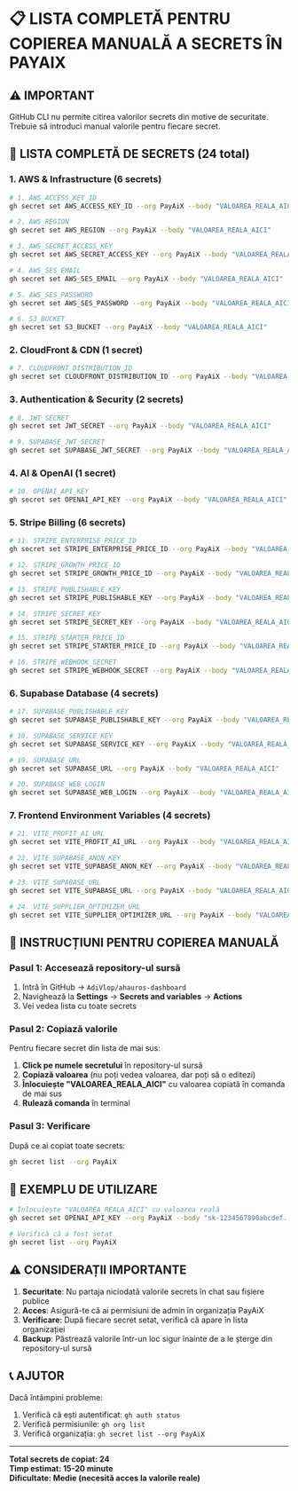 # 📋 LISTA COMPLETĂ PENTRU COPIEREA MANUALĂ A SECRETS ÎN PAYAIX

## ⚠️ IMPORTANT
GitHub CLI nu permite citirea valorilor secrets din motive de securitate. Trebuie să introduci manual valorile pentru fiecare secret.

## 🔐 LISTA COMPLETĂ DE SECRETS (24 total)

### 1. AWS & Infrastructure (6 secrets)
```bash
# 1. AWS_ACCESS_KEY_ID
gh secret set AWS_ACCESS_KEY_ID --org PayAiX --body "VALOAREA_REALA_AICI"

# 2. AWS_REGION
gh secret set AWS_REGION --org PayAiX --body "VALOAREA_REALA_AICI"

# 3. AWS_SECRET_ACCESS_KEY
gh secret set AWS_SECRET_ACCESS_KEY --org PayAiX --body "VALOAREA_REALA_AICI"

# 4. AWS_SES_EMAIL
gh secret set AWS_SES_EMAIL --org PayAiX --body "VALOAREA_REALA_AICI"

# 5. AWS_SES_PASSWORD
gh secret set AWS_SES_PASSWORD --org PayAiX --body "VALOAREA_REALA_AICI"

# 6. S3_BUCKET
gh secret set S3_BUCKET --org PayAiX --body "VALOAREA_REALA_AICI"
```

### 2. CloudFront & CDN (1 secret)
```bash
# 7. CLOUDFRONT_DISTRIBUTION_ID
gh secret set CLOUDFRONT_DISTRIBUTION_ID --org PayAiX --body "VALOAREA_REALA_AICI"
```

### 3. Authentication & Security (2 secrets)
```bash
# 8. JWT_SECRET
gh secret set JWT_SECRET --org PayAiX --body "VALOAREA_REALA_AICI"

# 9. SUPABASE_JWT_SECRET
gh secret set SUPABASE_JWT_SECRET --org PayAiX --body "VALOAREA_REALA_AICI"
```

### 4. AI & OpenAI (1 secret)
```bash
# 10. OPENAI_API_KEY
gh secret set OPENAI_API_KEY --org PayAiX --body "VALOAREA_REALA_AICI"
```

### 5. Stripe Billing (6 secrets)
```bash
# 11. STRIPE_ENTERPRISE_PRICE_ID
gh secret set STRIPE_ENTERPRISE_PRICE_ID --org PayAiX --body "VALOAREA_REALA_AICI"

# 12. STRIPE_GROWTH_PRICE_ID
gh secret set STRIPE_GROWTH_PRICE_ID --org PayAiX --body "VALOAREA_REALA_AICI"

# 13. STRIPE_PUBLISHABLE_KEY
gh secret set STRIPE_PUBLISHABLE_KEY --org PayAiX --body "VALOAREA_REALA_AICI"

# 14. STRIPE_SECRET_KEY
gh secret set STRIPE_SECRET_KEY --org PayAiX --body "VALOAREA_REALA_AICI"

# 15. STRIPE_STARTER_PRICE_ID
gh secret set STRIPE_STARTER_PRICE_ID --org PayAiX --body "VALOAREA_REALA_AICI"

# 16. STRIPE_WEBHOOK_SECRET
gh secret set STRIPE_WEBHOOK_SECRET --org PayAiX --body "VALOAREA_REALA_AICI"
```

### 6. Supabase Database (4 secrets)
```bash
# 17. SUPABASE_PUBLISHABLE_KEY
gh secret set SUPABASE_PUBLISHABLE_KEY --org PayAiX --body "VALOAREA_REALA_AICI"

# 18. SUPABASE_SERVICE_KEY
gh secret set SUPABASE_SERVICE_KEY --org PayAiX --body "VALOAREA_REALA_AICI"

# 19. SUPABASE_URL
gh secret set SUPABASE_URL --org PayAiX --body "VALOAREA_REALA_AICI"

# 20. SUPABASE_WEB_LOGIN
gh secret set SUPABASE_WEB_LOGIN --org PayAiX --body "VALOAREA_REALA_AICI"
```

### 7. Frontend Environment Variables (4 secrets)
```bash
# 21. VITE_PROFIT_AI_URL
gh secret set VITE_PROFIT_AI_URL --org PayAiX --body "VALOAREA_REALA_AICI"

# 22. VITE_SUPABASE_ANON_KEY
gh secret set VITE_SUPABASE_ANON_KEY --org PayAiX --body "VALOAREA_REALA_AICI"

# 23. VITE_SUPABASE_URL
gh secret set VITE_SUPABASE_URL --org PayAiX --body "VALOAREA_REALA_AICI"

# 24. VITE_SUPPLIER_OPTIMIZER_URL
gh secret set VITE_SUPPLIER_OPTIMIZER_URL --org PayAiX --body "VALOAREA_REALA_AICI"
```

## 📝 INSTRUCȚIUNI PENTRU COPIEREA MANUALĂ

### Pasul 1: Accesează repository-ul sursă
1. Intră în GitHub → `AdiVlop/ahauros-dashboard`
2. Navighează la **Settings** → **Secrets and variables** → **Actions**
3. Vei vedea lista cu toate secrets

### Pasul 2: Copiază valorile
Pentru fiecare secret din lista de mai sus:
1. **Click pe numele secretului** în repository-ul sursă
2. **Copiază valoarea** (nu poți vedea valoarea, dar poți să o editezi)
3. **Înlocuiește "VALOAREA_REALA_AICI"** cu valoarea copiată în comanda de mai sus
4. **Rulează comanda** în terminal

### Pasul 3: Verificare
După ce ai copiat toate secrets:
```bash
gh secret list --org PayAiX
```

## 🎯 EXEMPLU DE UTILIZARE

```bash
# Înlocuiește "VALOAREA_REALA_AICI" cu valoarea reală
gh secret set OPENAI_API_KEY --org PayAiX --body "sk-1234567890abcdef..."

# Verifică că a fost setat
gh secret list --org PayAiX
```

## ⚠️ CONSIDERAȚII IMPORTANTE

1. **Securitate**: Nu partaja niciodată valorile secrets în chat sau fișiere publice
2. **Acces**: Asigură-te că ai permisiuni de admin în organizația PayAiX
3. **Verificare**: După fiecare secret setat, verifică că apare în lista organizației
4. **Backup**: Păstrează valorile într-un loc sigur înainte de a le șterge din repository-ul sursă

## 📞 AJUTOR

Dacă întâmpini probleme:
1. Verifică că ești autentificat: `gh auth status`
2. Verifică permisiunile: `gh org list`
3. Verifică organizația: `gh secret list --org PayAiX`

---

**Total secrets de copiat: 24**  
**Timp estimat: 15-20 minute**  
**Dificultate: Medie (necesită acces la valorile reale)**
